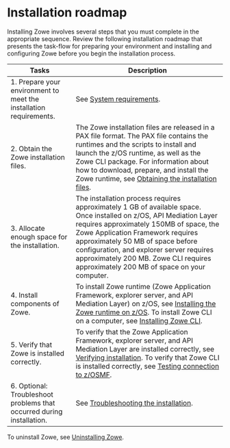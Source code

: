 # Installation roadmap

Installing Zowe involves several steps that you must complete in the appropriate sequence. Review the following installation roadmap that presents the task-flow for preparing your environment and installing and configuring Zowe before you begin the installation process.

| Tasks | Description
| --- | ---
| 1. Prepare your environment to meet the installation requirements. | See [System requirements](systemrequirements.md).
| 2. Obtain the Zowe installation files. | The Zowe installation files are released in a PAX file format. The PAX file contains the runtimes and the scripts to install and launch the z/OS runtime, as well as the Zowe CLI package. For information about how to download, prepare, and install the Zowe runtime, see [Obtaining the installation files](gettingstarted.md).
| 3. Allocate enough space for the installation. |  The installation process requires approximately 1 GB of available space. Once installed on z/OS, API Mediation Layer requires approximately 150MB of space, the Zowe Application Framework requires approximately 50 MB of space before configuration, and explorer server requires approximately 200 MB. Zowe CLI requires approximately 200 MB of space on your computer.
| 4. Install components of Zowe. | To install Zowe runtime (Zowe Application Framework, explorer server, and API Mediation Layer) on z/OS, see [Installing the Zowe runtime on z/OS](install-zos.md). To install Zowe CLI on a computer, see [Installing Zowe CLI](cli-installcli.md).
| 5. Verify that Zowe is installed correctly. | To verify that the Zowe Application Framework, explorer server, and API Mediation Layer are installed correctly, see [Verifying installation](install-zos.html#verifying-installation). To verify that Zowe CLI is installed correctly, see [Testing connection to z/OSMF](cli-installcli.html#testing-zowe-cli-connection-to-zosmf).
| 6. Optional: Troubleshoot problems that occurred during installation. | See [Troubleshooting the installation](troubleshootinstall.md).

To uninstall Zowe, see [Uninstalling Zowe](uninstall.md).
